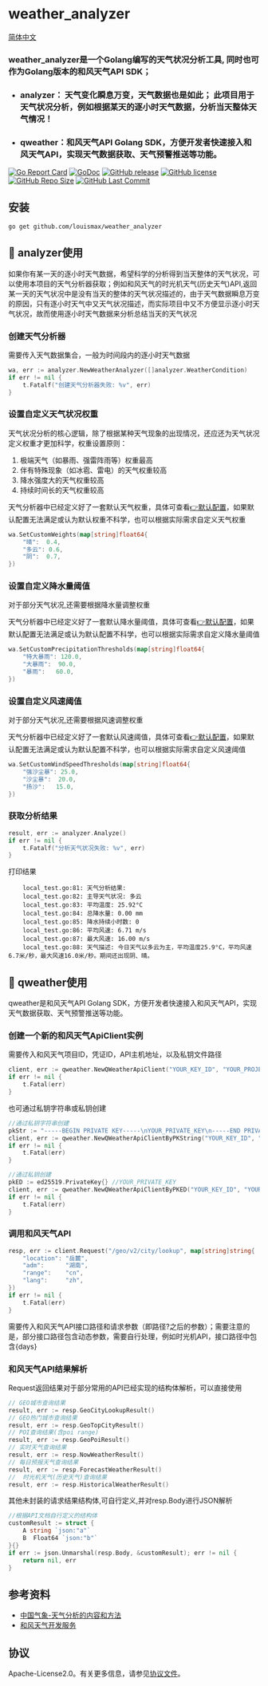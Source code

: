 # weather_analyzer

[简体中文](README.md)
### weather_analyzer是一个Golang编写的天气状况分析工具, 同时也可作为Golang版本的和风天气API SDK；
- ### analyzer： 天气变化瞬息万变，天气数据也是如此； 此项目用于天气状况分析，例如根据某天的逐小时天气数据，分析当天整体天气情况！
- ### qweather：和风天气API Golang SDK，方便开发者快速接入和风天气API，实现天气数据获取、天气预警推送等功能。

[![Go Report Card](https://goreportcard.com/badge/github.com/louismax/weather_analyzer)](https://goreportcard.com/report/github.com/louismax/weather_analyzer)
[![GoDoc](https://godoc.org/github.com/louismax/weather_analyzer?status.svg)](https://godoc.org/github.com/louismax/weather_analyzer)
[![GitHub release](https://img.shields.io/github/tag/louismax/weather_analyzer.svg)](https://github.com/louismax/weather_analyzer/releases)
[![GitHub license](https://img.shields.io/github/license/louismax/weather_analyzer.svg)](https://github.com/louismax/weather_analyzer/blob/master/LICENSE)
[![GitHub Repo Size](https://img.shields.io/github/repo-size/louismax/weather_analyzer.svg)](https://img.shields.io/github/repo-size/louismax/weather_analyzer.svg)
[![GitHub Last Commit](https://img.shields.io/github/last-commit/louismax/weather_analyzer.svg)](https://img.shields.io/github/last-commit/louismax/weather_analyzer.svg)

## 安装
`go get github.com/louismax/weather_analyzer`

## 🚀 analyzer使用
如果你有某一天的逐小时天气数据，希望科学的分析得到当天整体的天气状况，可以使用本项目的天气分析器获取；例如和风天气的时光机天气(历史天气)API,返回某一天的天气状况中是没有当天的整体的天气状况描述的，由于天气数据瞬息万变的原因，只有逐小时天气中又天气状况描述，而实际项目中又不方便显示逐小时天气状况，故而使用逐小时天气数据来分析总结当天的天气状况
### 创建天气分析器
需要传入天气数据集合，一般为时间段内的逐小时天气数据
```go
wa, err := analyzer.NewWeatherAnalyzer([]analyzer.WeatherCondition)
if err != nil {
    t.Fatalf("创建天气分析器失败: %v", err)
}
```
### 设置自定义天气状况权重
天气状况分析的核心逻辑，除了根据某种天气现象的出现情况，还应还为天气状况定义权重才更加科学，权重设置原则：
1. 极端天气（如暴雨、强雷阵雨等）权重最高
2. 伴有特殊现象（如冰雹、雷电）的天气权重较高
3. 降水强度大的天气权重较高
4. 持续时间长的天气权重较高

天气分析器中已经定义好了一套默认天气权重，具体可查看[👉默认配置](DefaultCfg.md)，如果默认配置无法满足或认为默认权重不科学，也可以根据实际需求自定义天气权重
```go
wa.SetCustomWeights(map[string]float64{
    "晴":  0.4,
    "多云": 0.6,
    "阴":  0.7,
})
```
### 设置自定义降水量阈值
对于部分天气状况,还需要根据降水量调整权重

天气分析器中已经定义好了一套默认降水量阈值，具体可查看[👉默认配置](DefaultCfg.md)，如果默认配置无法满足或认为默认配置不科学，也可以根据实际需求自定义降水量阈值
```go
wa.SetCustomPrecipitationThresholds(map[string]float64{
    "特大暴雨": 120.0,
    "大暴雨":  90.0,
    "暴雨":   60.0,
})
```

### 设置自定义风速阈值
对于部分天气状况,还需要根据风速调整权重

天气分析器中已经定义好了一套默认风速阈值，具体可查看[👉默认配置](DefaultCfg.md)，如果默认配置无法满足或认为默认配置不科学，也可以根据实际需求自定义风速阈值
```go
wa.SetCustomWindSpeedThresholds(map[string]float64{
    "强沙尘暴": 25.0,
    "沙尘暴":  20.0,
    "扬沙":   15.0,
})
```

### 获取分析结果
```go
result, err := analyzer.Analyze()
if err != nil {
    t.Fatalf("分析天气状况失败: %v", err)
}
```
打印结果
```text
    local_test.go:81: 天气分析结果:
    local_test.go:82: 主导天气状况: 多云
    local_test.go:83: 平均温度: 25.92°C
    local_test.go:84: 总降水量: 0.00 mm
    local_test.go:85: 降水持续小时数: 0
    local_test.go:86: 平均风速: 6.71 m/s
    local_test.go:87: 最大风速: 16.00 m/s
    local_test.go:88: 天气描述: 今日天气以多云为主，平均温度25.9°C，平均风速6.7米/秒，最大风速16.0米/秒。期间还出现阴、晴。
```

## 🚀 qweather使用
qweather是和风天气API Golang SDK，方便开发者快速接入和风天气API，实现天气数据获取、天气预警推送等功能。
### 创建一个新的和风天气ApiClient实例
需要传入和风天气项目ID，凭证ID，API主机地址，以及私钥文件路径
```go
client, err := qweather.NewQWeatherApiClient("YOUR_KEY_ID", "YOUR_PROJECT_ID", "YOUR_API_HOST", "./privateKey.pem")
if err != nil {
    t.Fatal(err)
}
```
也可通过私钥字符串或私钥创建
```go
//通过私钥字符串创建
pkStr := "-----BEGIN PRIVATE KEY-----\nYOUR_PRIVATE_KEY\n-----END PRIVATE KEY-----"
client, err := qweather.NewQWeatherApiClientByPKString("YOUR_KEY_ID", "YOUR_PROJECT_ID", "YOUR_API_HOST", pkStr)
if err != nil {
    t.Fatal(err)
}

//通过私钥创建
pkED := ed25519.PrivateKey{} //YOUR_PRIVATE_KEY
client, err := qweather.NewQWeatherApiClientByPKED("YOUR_KEY_ID", "YOUR_PROJECT_ID", "YOUR_API_HOST", pkED)
if err != nil {
    t.Fatal(err)
}
```

### 调用和风天气API
```go
resp, err := client.Request("/geo/v2/city/lookup", map[string]string{
    "location": "岳麓",
    "adm":      "湖南",
    "range":    "cn",
    "lang":     "zh",
})
if err != nil {
    t.Fatal(err)
}
```
需要传入和风天气API接口路径和请求参数（即路径?之后的参数）；需要注意的是，部分接口路径包含动态参数，需要自行处理，例如时光机API，接口路径中包含{days}

### 和风天气API结果解析
Request返回结果对于部分常用的API已经实现的结构体解析，可以直接使用
```go
// GEO城市查询结果
result, err := resp.GeoCityLookupResult()
// GEO热门城市查询结果
result, err := resp.GeoTopCityResult()
// POI查询结果(含poi range)
result, err := resp.GeoPoiResult()
// 实时天气查询结果
result, err := resp.NowWeatherResult()
// 每日预报天气查询结果
result, err := resp.ForecastWeatherResult()
//  时光机天气(历史天气)查询结果
result, err := resp.HistoricalWeatherResult()
```
其他未封装的请求结果结构体,可自行定义,并对resp.Body进行JSON解析
```go
//根据API文档自行定义的结构体
customResult := struct {
	A string `json:"a"`
	B  Float64 `json:"b"`
}{}
if err := json.Unmarshal(resp.Body, &customResult); err != nil {
    return nil, err
}
```

## 参考资料
* [中国气象-天气分析的内容和方法](http://stream1.cmatc.cn/cmatcvod/12/tqx/first_points.html)
* [和风天气开发服务](https://dev.qweather.com/docs/api/)

## 协议
Apache-License2.0。有关更多信息，请参见[协议文件](LICENSE)。
